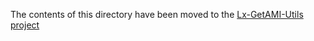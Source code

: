 The contents of this directory have been moved to the [Lx-GetAMI-Utils project](https://github.com/rbdunne/Lx-GetAMI-Utils)
